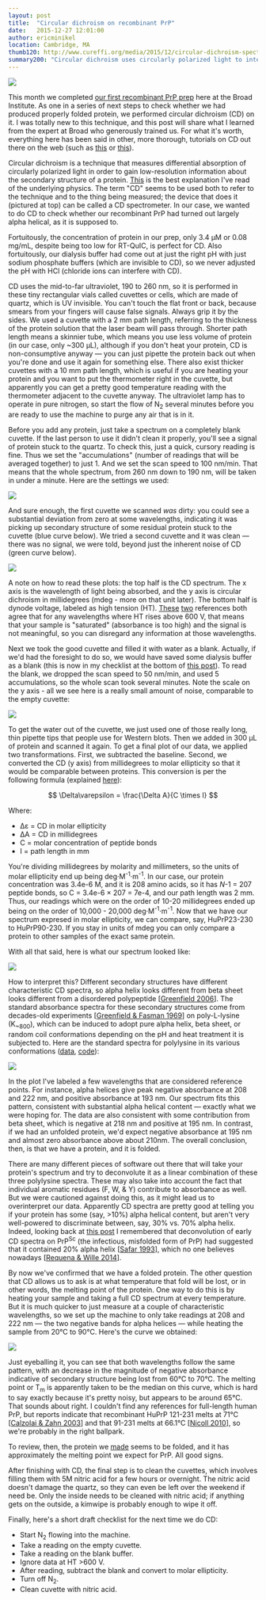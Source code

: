 ```yaml
---
layout: post
title:  "Circular dichroism on recombinant PrP"
date:   2015-12-27 12:01:00
author: ericminikel
location: Cambridge, MA
thumb120: http://www.cureffi.org/media/2015/12/circular-dichroism-spectrometer-thumbnail.png
summary200: "Circular dichroism uses circularly polarized light to interrogate the secondary structure of a protein."
---
```


![](/media/2015/12/circular-dichroism-spectrometer.png)

This month we completed [our first recombinant PrP prep](/2015/12/22/our-first-recombinant-prp-prep-at-broad/) here at the Broad Institute. As one in a series of next steps to check whether we had produced properly folded protein, we performed circular dichroism (CD) on it. I was totally new to this technique, and this post will share what I learned from the expert at Broad who generously trained us. For what it's worth, everything here has been said in other, more thorough, tutorials on CD out there on the web (such as [this](https://nmrlab.ku.edu/sites/nmrlab.drupal.ku.edu/files/docs/intro_to_cd.pdf) or [this](http://chemistry.osu.edu/files/page/2918/Operating%20the%20Jasco%20CD_2.pdf)).

Circular dichroism is a technique that measures differential absorption of circularly polarized light in order to gain low-resolution information about the secondary structure of a protein. [This](http://www.chem.uci.edu/~dmitryf/manuals/Fundamentals/CD%20spectroscopy.pdf) is the best explanation I've read of the underlying physics. The term "CD" seems to be used both to refer to the technique and to the thing being measured; the device that does it (pictured at top) can be called a CD spectrometer. In our case, we wanted to do CD to check whether our recombinant PrP had turned out largely alpha helical, as it is supposed to.

Fortuitously, the concentration of protein in our prep, only 3.4 &mu;M or 0.08 mg/mL, despite being too low for RT-QuIC, is perfect for CD. Also fortuitously, our dialysis buffer had come out at just the right pH with just sodium phosphate buffers (which are invisible to CD), so we never adjusted the pH with HCl (chloride ions can interfere with CD).

CD uses the mid-to-far ultraviolet, 190 to 260 nm, so it is performed in these tiny rectangular vials called cuvettes or cells, which are made of quartz, which is UV invisible. You can't touch the flat front or back, because smears from your fingers will cause false signals. Always grip it by the sides. We used a cuvette with a 2 mm path length, referring to the thickness of the protein solution that the laser beam will pass through. Shorter path length means a skinnier tube, which means you use less volume of protein (in our case, only ~300 &mu;L), although if you don't heat your protein, CD is non-consumptive anyway &mdash; you can just pipette the protein back out when you're done and use it again for something else. There also exist thicker cuvettes with a 10 mm path length, which is useful if you are heating your protein and you want to put the thermometer right in the cuvette, but apparently you can get a pretty good temperature reading with the thermometer adjacent to the cuvette anyway. The ultraviolet lamp has to operate in pure nitrogen, so start the flow of N<sub>2</sub> several minutes before you are ready to use the machine to purge any air that is in it.

Before you add any protein, just take a spectrum on a completely blank cuvette. If the last person to use it didn't clean it properly, you'll see a signal of protein stuck to the quartz. To check this, just a quick, cursory reading is fine. Thus we set the "accumulations" (number of readings that will be averaged together) to just 1. And we set the scan speed to 100 nm/min. That means that the whole spectrum, from 260 nm down to 190 nm, will be taken in under a minute. Here are the settings we used:

![](/media/2015/12/empty-cuvette-settings.png)

And sure enough, the first cuvette we scanned *was* dirty: you could see a substantial deviation from zero at some wavelengths, indicating it was picking up secondary structure of some residual protein stuck to the cuvette (blue curve below). We tried a second cuvette and it was clean &mdash; there was no signal, we were told, beyond just the inherent noise of CD (green curve below).

![](/media/2015/12/good-cuvette-vs-bad-cuvette.png)

A note on how to read these plots: the top half is the CD spectrum. The x axis is the wavelength of light being absorbed, and the y axis is circular dichroism in millidegrees (mdeg - more on that unit later). The bottom half is dynode voltage, labeled as high tension (HT). [These](https://nmrlab.ku.edu/sites/nmrlab.drupal.ku.edu/files/docs/intro_to_cd.pdf) [two](http://chemistry.osu.edu/files/page/2918/Operating%20the%20Jasco%20CD_2.pdf) references both agree that for any wavelengths where HT rises above 600 V, that means that your sample is "saturated" (absorbance is too high) and the signal is not meaningful, so you can disregard any information at those wavelengths.

Next we took the good cuvette and filled it with water as a blank. Actually, if we'd had the foresight to do so, we would have saved some dialysis buffer as a blank (this is now in my checklist at the bottom of [this post](/2015/12/22/our-first-recombinant-prp-prep-at-broad/)). To read the blank, we dropped the scan speed to 50 nm/min, and used 5 accumulations, so the whole scan took several minutes. Note the scale on the y axis - all we see here is a really small amount of noise, comparable to the empty cuvette:

![](/media/2015/12/blank-cd-spectrum.png)

To get the water out of the cuvette, we just used one of those really long, thin pipette tips that people use for Western blots. Then we added in 300 &mu;L of protein and scanned it again. To get a final plot of our data, we applied two transformations. First, we subtracted the baseline. Second, we converted the CD (y axis) from millidegrees to molar ellipticity so that it would be comparable between proteins. This conversion is per the following formula (explained [here](https://www.photophysics.com/resources/cd-units-conversion-part-6)):

$$ \Delta\varepsilon = \frac{\Delta A}{C \times I} $$

Where:

+ &Delta;&epsilon; = CD in molar ellipticity
+ &Delta;A = CD in millidegrees
+ C = molar concentration of peptide bonds
+ I = path length in mm

You're dividing millidegrees by molarity and millimeters, so the units of molar ellipticity end up being deg&middot;M<sup>-1</sup>&middot;m<sup>-1</sup>. In our case, our protein concentration was 3.4e-6 M, and it is 208 amino acids, so it has *N*-1 = 207 peptide bonds, so C = 3.4e-6 &times; 207 = 7e-4, and our path length was 2 mm. Thus, our readings which were on the order of 10-20 millidegrees ended up being on the order of 10,000 - 20,000 deg&middot;M<sup>-1</sup>&middot;m<sup>-1</sup>. Now that we have our spectrum expresed in molar ellipticity, we can compare, say, HuPrP23-230 to HuPrP90-230. If you stay in units of mdeg you can only compare a protein to other samples of the exact same protein.

With all that said, here is what our spectrum looked like:

![](/media/2015/12/protein-cd-spectrum.png)

How to interpret this? Different secondary structures have different characteristic CD spectra, so alpha helix looks different from beta sheet looks different from a disordered polypeptide [[Greenfield 2006]]. The standard absorbance spectra for these secondary structures come from decades-old experiments [[Greenfield & Fasman 1969]] on poly-L-lysine (K<sub>~800</sub>), which can be induced to adopt pure alpha helix, beta sheet, or random coil conformations depending on the pH and heat treatment it is subjected to. Here are the standard spectra for polylysine in its various conformations ([data](https://github.com/ericminikel/cureffi/blob/gh-pages/media/2015/12/cd-reference-spectra.tsv), [code](https://github.com/ericminikel/cureffi/blob/gh-pages/media/2015/12/standard-cd-spectra-plot.R)):

![](/media/2015/12/cd-reference-spectra.png)

In the plot I've labeled a few wavelengths that are considered reference points. For instance, alpha helices give peak negative absorbance at 208 and 222 nm, and positive absorbance at 193 nm. Our spectrum fits this pattern, consistent with substantial alpha helical content &mdash; exactly what we were hoping for. The data are also consistent with some contribution from beta sheet, which is negative at 218 nm and positive at 195 nm. In contrast, if we had an unfolded protein, we'd expect negative absorbance at 195 nm and almost zero absorbance above about 210nm. The overall conclusion, then, is that we have a protein, and it is folded.

There are many different pieces of software out there that will take your protein's spectrum and try to deconvolute it as a linear combination of these three polylysine spectra. These may also take into account the fact that individual aromatic residues (F, W, & Y) contribute to absorbance as well. But we were cautioned against doing this, as it might lead us to overinterpret our data. Apparently CD spectra are pretty good at telling you if your protein has some (say, >10%) alpha helical content, but aren't very well-powered to discriminate between, say, 30% vs. 70% alpha helix. Indeed, looking back at [this post](/2015/01/22/the-quest-for-the-structure-of-prpsc/) I remembered that deconvolution of early CD spectra on PrP<sup>Sc</sup> (the infectious, misfolded form of PrP) had suggested that it contained 20% alpha helix [[Safar 1993]], which no one believes nowadays [[Requena & Wille 2014]].

By now we've confirmed that we have a folded protein. The other question that CD allows us to ask is at what temperature that fold will be lost, or in other words, the melting point of the protein. One way to do this is by heating your sample and taking a full CD spectrum at every temperature. But it is much quicker to just measure at a couple of characteristic wavelengths, so we set up the machine to only take readings at 208 and 222 nm &mdash; the two negative bands for alpha helices &mdash; while heating the sample from 20&deg;C to 90&deg;C. Here's the curve we obtained:

![](/media/2015/12/prp-melting-curve.png)

Just eyeballing it, you can see that both wavelengths follow the same pattern, with an decrease in the magnitude of negative absorbance indicative of secondary structure being lost from 60&deg;C to 70&deg;C. The melting point or T<sub>m</sub> is apparently taken to be the median on this curve, which is hard to say exactly because it's pretty noisy, but appears to be around 65&deg;C. That sounds about right. I couldn't find any references for full-length human PrP, but reports indicate that recombinant HuPrP 121-231 melts at 71&deg;C [[Calzolai & Zahn 2003]] and that 91-231 melts at 66.1&deg;C [[Nicoll 2010]], so we're probably in the right ballpark.

To review, then, the protein we [made](/2015/12/22/our-first-recombinant-prp-prep-at-broad/) seems to be folded, and it has approximately the melting point we expect for PrP. All good signs.

After finishing with CD, the final step is to clean the cuvettes, which involves filling them with 5M nitric acid for a few hours or overnight. The nitric acid doesn't damage the quartz, so they can even be left over the weekend if need be. Only the inside needs to be cleaned with nitric acid; if anything gets on the outside, a kimwipe is probably enough to wipe it off.

Finally, here's a short draft checklist for the next time we do CD:

+ Start N<sub>2</sub> flowing into the machine.
+ Take a reading on the empty cuvette.
+ Take a reading on the blank buffer.
+ Ignore data at HT >600 V.
+ After reading, subtract the blank and convert to molar ellipticity.
+ Turn off N<sub>2</sub>.
+ Clean cuvette with nitric acid.


[Greenfield 2006]: http://www.ncbi.nlm.nih.gov/pubmed/17406547 "Greenfield NJ. Using circular dichroism spectra to estimate protein secondary  structure. Nat Protoc. 2006;1(6):2876-90. PubMed PMID: 17406547; PubMed Central PMCID: PMC2728378."

[Safar 1993]: http://www.ncbi.nlm.nih.gov/pubmed/8104185 "Safar J, Roller PP, Gajdusek DC, Gibbs CJ Jr. Conformational transitions, dissociation, and unfolding of scrapie amyloid (prion) protein. J Biol Chem. 1993 Sep 25;268(27):20276-84. PubMed PMID: 8104185."

[Requena & Wille 2014]: http://www.ncbi.nlm.nih.gov/pubmed/24583975 "Requena JR, Wille H. The structure of the infectious prion protein: experimental data and molecular models. Prion. 2014 Jan-Feb;8(1):60-6. PubMed PMID: 24583975."

[Calzolai & Zahn 2003]: http://www.ncbi.nlm.nih.gov/pubmed/12826672 "Calzolai L, Zahn R. Influence of pH on NMR structure and stability of the human prion protein globular domain. J Biol Chem. 2003 Sep 12;278(37):35592-6. Epub 2003 Jun 25. PubMed PMID: 12826672."

[Nicoll 2010]: http://www.ncbi.nlm.nih.gov/pubmed/20876144 "Nicoll AJ, Trevitt CR, Tattum MH, Risse E, Quarterman E, Ibarra AA, Wright C,  Jackson GS, Sessions RB, Farrow M, Waltho JP, Clarke AR, Collinge J. Pharmacological chaperone for the structured domain of human prion protein. Proc  Natl Acad Sci U S A. 2010 Oct 12;107(41):17610-5. doi: 10.1073/pnas.1009062107. Epub 2010 Sep 27. PubMed PMID: 20876144; PubMed Central PMCID: PMC2955083."

[Greenfield & Fasman 1969]: http://www.ncbi.nlm.nih.gov/pubmed/5346390 "Greenfield N, Fasman GD. Computed circular dichroism spectra for the evaluation of protein conformation. Biochemistry. 1969 Oct;8(10):4108-16. PubMed PMID: 5346390."

